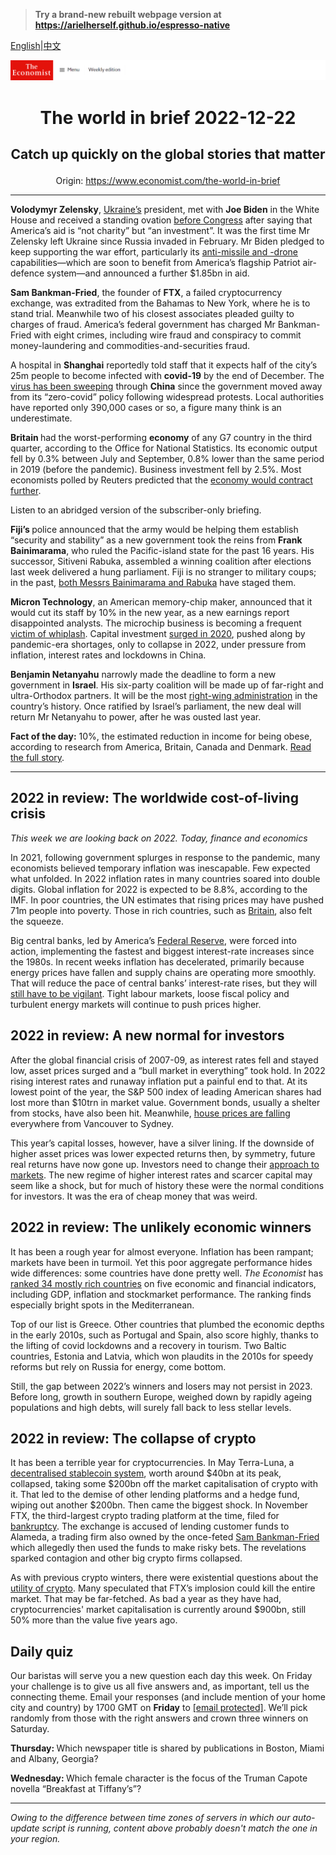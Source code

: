 > **Try a brand-new rebuilt webpage version at https://arielherself.github.io/espresso-native**

[English](https://github.com/arielherself/espresso/blob/main/README.md)|[中文](https://github-com.translate.goog/arielherself/espresso/blob/main/README.md?_x_tr_sl=en&_x_tr_tl=zh-CN&_x_tr_hl=zh-CN&_x_tr_pto=wapp)



![The Economist](menubar.png)

# <p align="center">The world in brief 2022-12-22</p>

## <p align="center">Catch up quickly on the global stories that matter</p>

<p align="center">Origin: <a href="https://www.economist.com/the-world-in-brief">https://www.economist.com/the-world-in-brief</a><hr>

<strong>Volodymyr Zelensky</strong>, [Ukraine’s](https://www.economist.com/leaders/2022/12/20/our-country-of-the-year-for-2022-can-only-be-ukraine) president, met with <strong>Joe Biden</strong> in the White House and received a standing ovation [before Congress](https://www.economist.com/united-states/2022/12/21/volodymyr-zelensky-brings-his-message-to-washington) after saying that America’s aid is “not charity” but “an investment”. It was the first time Mr Zelensky left Ukraine since Russia invaded in February. Mr Biden pledged to keep supporting the war effort, particularly its [anti-missile and -drone](https://www.economist.com/europe/2022/11/06/western-air-defence-systems-help-ukraine-shoot-down-more-missiles) capabilities—which are soon to benefit from America’s flagship Patriot air-defence system—and announced a further $1.85bn in aid.

<strong>Sam Bankman-Fried</strong>, the founder of <strong>FTX</strong>, a failed cryptocurrency exchange, was extradited from the Bahamas to New York, where he is to stand trial. Meanwhile two of his closest associates pleaded guilty to charges of fraud. America’s federal government has charged Mr Bankman-Fried with eight crimes, including wire fraud and conspiracy to commit money-laundering and commodities-and-securities fraud.

A hospital in <strong>Shanghai</strong> reportedly told staff that it expects half of the city’s 25m people to become infected with <strong>covid-19</strong> by the end of December. The [virus has been sweeping](https://www.economist.com/leaders/2022/12/15/what-china-can-still-do-to-avoid-an-enormous-covid-death-toll) through <strong>China</strong> since the government moved away from its “zero-covid” policy following widespread protests. Local authorities have reported only 390,000 cases or so, a figure many think is an underestimate.

<strong>Britain </strong>had the worst-performing <strong>economy</strong> of any G7 country in the third quarter, according to the Office for National Statistics. Its economic output fell by 0.3% between July and September, 0.8% lower than the same period in 2019 (before the pandemic). Business investment fell by 2.5%. Most economists polled by Reuters predicted that the [economy would contract further](https://www.economist.com/britain/2022/11/24/britains-economic-outlook-is-very-gloomy).

Listen to an abridged version of the subscriber-only briefing.

<strong>Fiji’s </strong>police announced that the army would be helping them establish “security and stability” as a new government took the reins from <strong>Frank </strong><strong>Bainimarama</strong>, who ruled the Pacific-island state for the past 16 years. His successor, Sitiveni Rabuka, assembled a winning coalition after elections last week delivered a hung parliament. Fiji is no stranger to military coups; in the past, [both Messrs Bainimarama and Rabuka](https://www.economist.com/asia/2018/11/17/fijis-coup-makers-act-democratic) have staged them.

<strong>Micron Technology</strong>, an American memory-chip maker, announced that it would cut its staff by 10% in the new year, as a new earnings report disappointed analysts. The microchip business is becoming a frequent [victim of whiplash](https://www.economist.com/business/2022/07/10/after-a-turbocharged-boom-are-chipmakers-in-for-a-supersize-bust). Capital investment [surged in 2020](https://www.economist.com/business/2020/01/09/a-revival-is-under-way-in-the-chip-business), pushed along by pandemic-era shortages, only to collapse in 2022, under pressure from inflation, interest rates and lockdowns in China.

<strong>Benjamin Netanyahu</strong> narrowly made the deadline to form a new government in <strong>Israel</strong>. His six-party coalition will be made up of far-right and ultra-Orthodox partners. It will be the most [right-wing administration](https://www.economist.com/middle-east-and-africa/2022/11/10/the-changing-nature-of-israeli-politics) in the country’s history. Once ratified by Israel’s parliament, the new deal will return Mr Netanyahu to power, after he was ousted last year.

<strong>Fact of the day:</strong> 10%, the estimated reduction in income for being obese, according to research from America, Britain, Canada and Denmark. [Read the full story](https://www.economist.com/christmas-specials/2022/12/20/the-economics-of-thinness).

----------

## 2022 in review: The worldwide cost-of-living crisis

<em>This week we are looking back on 2022. Today, finance and economics</em>

In 2021, following government splurges in response to the pandemic, many economists believed temporary inflation was inescapable. Few expected what unfolded. In 2022 inflation rates in many countries soared into double digits. Global inflation for 2022 is expected to be 8.8%, according to the IMF. In poor countries, the UN estimates that rising prices may have pushed 71m people into poverty. Those in rich countries, such as [Britain](https://www.economist.com/britain/2022/09/08/the-cost-of-living-crisis-in-britain-is-not-just-about-energy), also felt the squeeze.

Big central banks, led by America’s [Federal Reserve](https://www.economist.com/leaders/2022/04/23/why-the-federal-reserve-has-made-a-historic-mistake-on-inflation), were forced into action, implementing the fastest and biggest interest-rate increases since the 1980s. In recent weeks inflation has decelerated, primarily because energy prices have fallen and supply chains are operating more smoothly. That will reduce the pace of central banks’ interest-rate rises, but they will [still have to be vigilant](https://www.economist.com/finance-and-economics/2022/12/07/inflation-is-falling-but-not-enough). Tight labour markets, loose fiscal policy and turbulent energy markets will continue to push prices higher.

## 2022 in review: A new normal for investors

After the global financial crisis of 2007-09, as interest rates fell and stayed low, asset prices surged and a “bull market in everything” took hold. In 2022 rising interest rates and runaway inflation put a painful end to that. At its lowest point of the year, the S&amp;P 500 index of leading American shares had lost more than $10trn in market value. Government bonds, usually a shelter from stocks, have also been hit. Meanwhile, [house prices are falling](https://www.economist.com/leaders/2022/10/20/a-global-house-price-slump-is-coming) everywhere from Vancouver to Sydney.

This year’s capital losses, however, have a silver lining. If the downside of higher asset prices was lower expected returns then, by symmetry, future real returns have now gone up. Investors need to change their [approach to markets](https://www.economist.com/leaders/2022/12/08/investing-in-an-era-of-higher-interest-rates-and-scarcer-capital). The new regime of higher interest rates and scarcer capital may seem like a shock, but for much of history these were the normal conditions for investors. It was the era of cheap money that was weird.

## 2022 in review: The unlikely economic winners

It has been a rough year for almost everyone. Inflation has been rampant; markets have been in turmoil. Yet this poor aggregate performance hides wide differences: some countries have done pretty well. <em>The Economist</em> has [ranked 34 mostly rich countries](https://www.economist.com/finance-and-economics/2022/12/18/2022s-unlikely-economic-winners) on five economic and financial indicators, including GDP, inflation and stockmarket performance. The ranking finds especially bright spots in the Mediterranean.

Top of our list is Greece. Other countries that plumbed the economic depths in the early 2010s, such as Portugal and Spain, also score highly, thanks to the lifting of covid lockdowns and a recovery in tourism. Two Baltic countries, Estonia and Latvia, which won plaudits in the 2010s for speedy reforms but rely on Russia for energy, come bottom.

Still, the gap between 2022’s winners and losers may not persist in 2023. Before long, growth in southern Europe, weighed down by rapidly ageing populations and high debts, will surely fall back to less stellar levels.

## 2022 in review: The collapse of crypto

It has been a terrible year for cryptocurrencies. In May Terra-Luna, a [decentralised stablecoin system](https://www.economist.com/the-economist-explains/2021/12/16/what-are-stablecoins-such-as-tether), worth around $40bn at its peak, collapsed, taking some $200bn off the market capitalisation of crypto with it. That led to the demise of other lending platforms and a hedge fund, wiping out another $200bn. Then came the biggest shock. In November FTX, the third-largest crypto trading platform at the time, filed for [bankruptcy](https://www.economist.com/finance-and-economics/2022/11/09/the-spectacular-fall-of-ftx-and-sam-bankman-fried). The exchange is accused of lending customer funds to Alameda, a trading firm also owned by the once-feted [Sam Bankman-Fried](https://www.economist.com/finance-and-economics/2022/07/05/cryptos-last-man-standing) which allegedly then used the funds to make risky bets. The revelations sparked contagion and other big crypto firms collapsed.

As with previous crypto winters, there were existential questions about the [utility of crypto](https://www.economist.com/leaders/2022/11/17/is-this-the-end-of-crypto). Many speculated that FTX’s implosion could kill the entire market. That may be far-fetched. As bad a year as they have had, cryptocurrencies&#x27; market capitalisation is currently around $900bn, still 50% more than the value five years ago.

## Daily quiz

Our baristas will serve you a new question each day this week. On Friday your challenge is to give us all five answers and, as important, tell us the connecting theme. Email your responses (and include mention of your home city and country) by 1700 GMT on <strong>Friday</strong> to [<span class="__cf_email__" data-cfemail="7a2b0f13003f090a081f0909153a1f191514151713090e54191517">[email&#160;protected]</span>](https://mail.google.com/mail/?view=cm&amp;fs=1&amp;tf=1&amp;to=QuizEspresso@economist.com). We’ll pick randomly from those with the right answers and crown three winners on Saturday.

<strong>Thursday: </strong>Which newspaper title is shared by publications in Boston, Miami and Albany, Georgia?

<strong>Wednesday: </strong>Which female character is the focus of the Truman Capote novella “Breakfast at Tiffany’s”?

----------

*Owing to the difference between time zones of servers in which our auto-update script is running, content above probably doesn't match the one in your region.*
